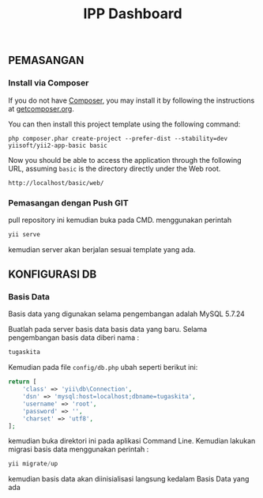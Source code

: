 <p align="center">
    <h1 align="center">IPP Dashboard</h1>
    <br>
</p>

PEMASANGAN
------------

### Install via Composer

If you do not have [Composer](http://getcomposer.org/), you may install it by following the instructions
at [getcomposer.org](http://getcomposer.org/doc/00-intro.md#installation-nix).

You can then install this project template using the following command:

~~~
php composer.phar create-project --prefer-dist --stability=dev yiisoft/yii2-app-basic basic
~~~

Now you should be able to access the application through the following URL, assuming `basic` is the directory
directly under the Web root.

~~~
http://localhost/basic/web/
~~~

### Pemasangan dengan Push GIT

pull repository ini kemudian buka pada CMD.
menggunakan perintah
```php
yii serve
```
kemudian server akan berjalan sesuai template yang ada.


KONFIGURASI DB
-------------

### Basis Data
Basis data yang digunakan selama pengembangan adalah MySQL 5.7.24

Buatlah pada server basis data basis data yang baru. Selama pengembangan basis data diberi nama :
```php
tugaskita
```

Kemudian pada file `config/db.php` ubah seperti berikut ini:

```php
return [
    'class' => 'yii\db\Connection',
    'dsn' => 'mysql:host=localhost;dbname=tugaskita',
    'username' => 'root',
    'password' => '',
    'charset' => 'utf8',
];
```

kemudian buka direktori ini pada aplikasi Command Line. Kemudian lakukan migrasi basis data menggunakan perintah :
```php
yii migrate/up
```

kemudian basis data akan diinisialisasi langsung kedalam Basis Data yang ada
